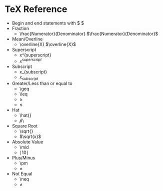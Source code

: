 # TeX Reference
- Begin and end statements with $ $
- Fraction
	- \frac{Numerator}{Denominator}
		$\frac{Numerator}{Denominator}$
- Mean/Overline
	- \overline{X}
		$\overline{X}$
- Superscript
	- x^{superscript}
	- $x^{superscript}$
- Subscript
	- x_{subscript}
	- $x_{subscript}$
- Greater/Less than or equal to
	- \geq
	- \leq
	- $\geq$
	- $\leq$
- Hat
	- \hat{}
	- $\hat{p}$\
- Square Root
	- \sqrt{}
	- $\sqrt{x}$
- Absolute Value
	- \mid
	- $\mid10\mid$
- Plus/Minus
	- \pm
	- $\pm$
- Not Equal
	- \neq
	- $\neq$